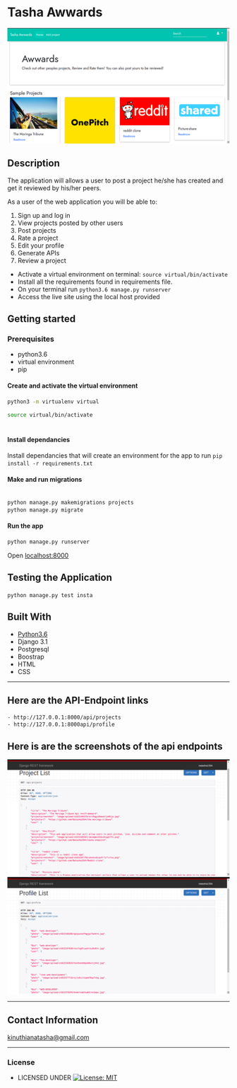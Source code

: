 # Tasha Awwards

<img src="images/awwards.png">

## Description
The application will allows a user to post a project he/she has created and get it reviewed by his/her peers.

As a user of the web application you will be able to:

1. Sign up and log in
2. View projects posted by other users
3. Post projects
4. Rate a project
5. Edit your profile
6. Generate APIs
7. Review a project


* Activate a virtual environment on terminal: `source virtual/bin/activate`
* Install all the requirements found in requirements file.
* On your terminal run `python3.6 manage.py runserver`
* Access the live site using the local host provided



## Getting started

### Prerequisites
* python3.6
* virtual environment
* pip

#### Create and activate the virtual environment
```bash
python3 -m virtualenv virtual
```

```bash
source virtual/bin/activate
```

#
#### Install dependancies
Install dependancies that will create an environment for the app to run
`pip install -r requirements.txt`

#### Make and run migrations
```bash

python manage.py makemigrations projects
python manage.py migrate
```

#### Run the app
```bash
python manage.py runserver
```
Open [localhost:8000](http://127.0.0.1:8000/)



## Testing the Application
`python manage.py test insta`
        
## Built With

* [Python3.6](https://docs.python.org/3/)
* Django 3.1
* Postgresql 
* Boostrap
* HTML
* CSS

---

## Here are the API-Endpoint links
    - http://127.0.0.1:8000/api/projects
    - http://127.0.0.1:8000api/profile


## Here is are the screenshots of the api endpoints
<img src="images/projects.png">    

<img src="images/profile.png">

---

## Contact Information   
kinuthianatasha@gmail.com 

---

### License
  
* LICENSED UNDER  [![License: MIT](https://img.shields.io/badge/License-MIT-yellow.svg)](license/MIT)
